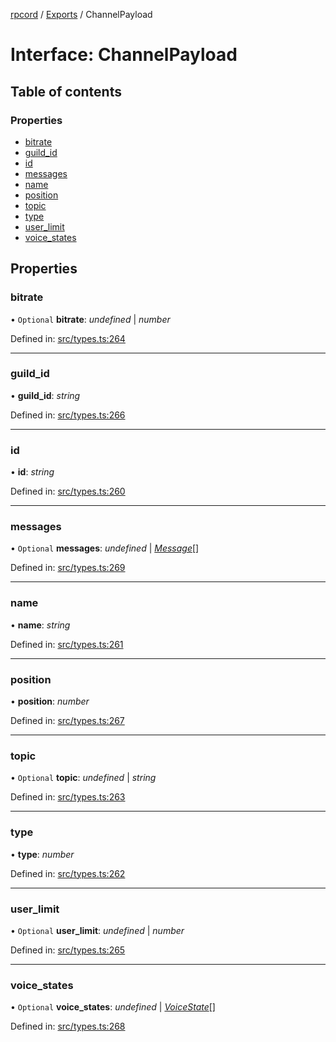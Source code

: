[rpcord](../README.md) / [Exports](../modules.md) / ChannelPayload

# Interface: ChannelPayload

## Table of contents

### Properties

- [bitrate](channelpayload.md#bitrate)
- [guild\_id](channelpayload.md#guild_id)
- [id](channelpayload.md#id)
- [messages](channelpayload.md#messages)
- [name](channelpayload.md#name)
- [position](channelpayload.md#position)
- [topic](channelpayload.md#topic)
- [type](channelpayload.md#type)
- [user\_limit](channelpayload.md#user_limit)
- [voice\_states](channelpayload.md#voice_states)

## Properties

### bitrate

• `Optional` **bitrate**: *undefined* \| *number*

Defined in: [src/types.ts:264](https://github.com/DjDeveloperr/RPCord/blob/43e46ce/src/types.ts#L264)

___

### guild\_id

• **guild\_id**: *string*

Defined in: [src/types.ts:266](https://github.com/DjDeveloperr/RPCord/blob/43e46ce/src/types.ts#L266)

___

### id

• **id**: *string*

Defined in: [src/types.ts:260](https://github.com/DjDeveloperr/RPCord/blob/43e46ce/src/types.ts#L260)

___

### messages

• `Optional` **messages**: *undefined* \| [*Message*](message.md)[]

Defined in: [src/types.ts:269](https://github.com/DjDeveloperr/RPCord/blob/43e46ce/src/types.ts#L269)

___

### name

• **name**: *string*

Defined in: [src/types.ts:261](https://github.com/DjDeveloperr/RPCord/blob/43e46ce/src/types.ts#L261)

___

### position

• **position**: *number*

Defined in: [src/types.ts:267](https://github.com/DjDeveloperr/RPCord/blob/43e46ce/src/types.ts#L267)

___

### topic

• `Optional` **topic**: *undefined* \| *string*

Defined in: [src/types.ts:263](https://github.com/DjDeveloperr/RPCord/blob/43e46ce/src/types.ts#L263)

___

### type

• **type**: *number*

Defined in: [src/types.ts:262](https://github.com/DjDeveloperr/RPCord/blob/43e46ce/src/types.ts#L262)

___

### user\_limit

• `Optional` **user\_limit**: *undefined* \| *number*

Defined in: [src/types.ts:265](https://github.com/DjDeveloperr/RPCord/blob/43e46ce/src/types.ts#L265)

___

### voice\_states

• `Optional` **voice\_states**: *undefined* \| [*VoiceState*](voicestate.md)[]

Defined in: [src/types.ts:268](https://github.com/DjDeveloperr/RPCord/blob/43e46ce/src/types.ts#L268)
